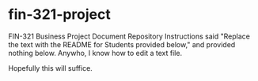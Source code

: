 # fin-321-project
FIN-321 Business Project Document Repository
Instructions said "Replace the text with the README for Students provided below," and provided nothing below. Anywho, I know how to edit a text file.

Hopefully this will suffice. 
